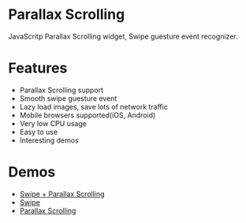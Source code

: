 Parallax Scrolling
==============

JavaScritp Parallax Scrolling widget, Swipe guesture event recognizer.

# Features

* Parallax Scrolling support
* Smooth swipe guesture event
* Lazy load images, save lots of network traffic
* Mobile browsers supported(iOS, Android)
* Very low CPU usage
* Easy to use
* Interesting demos

# Demos

* [Swipe + Parallax Scrolling](http://www.ideawu.net/person/ParallaxScroll/index.html)
* [Swipe](http://www.ideawu.net/person/ParallaxScroll/swipe.html)
* [Parallax Scrolling](http://www.ideawu.net/person/ParallaxScroll/mountain.html)
